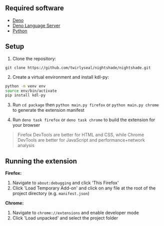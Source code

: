 ## Required software
- [Deno](https://deno.com/)
- [Deno Language Server](https://docs.deno.com/runtime/getting_started/setup_your_environment/)
- [Python](https://www.python.org/)

## Setup
1. Clone the repository:
```
git clone https://github.com/twirlyseal/nightshade/nightshade.git
```

2. Create a virtual environment and install kdl-py:
```bash
python -m venv env
source env/bin/activate
pip install kdl-py
```
3. Run `cd package` then `python main.py firefox` or `python main.py chrome` to generate the extension manifest

4. Run `deno task firefox` or `deno task chrome` to build the extension for your browser

> Firefox DevTools are better for HTML and CSS, while Chrome DevTools are better for JavaScript and performance+network analysis

## Running the extension
**Firefox:**
1. Navigate to `about:debugging` and click 'This Firefox'
2. Click 'Load Temporary Add-on' and click on any file at the root of the project directory (e.g. `manifest.json`)

**Chrome:**
1. Navigate to `chrome://extensions` and enable developer mode
2. Click 'Load unpacked' and select the project folder
